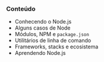 
### Conteúdo

* Conhecendo o Node.js
* Alguns casos de Node
* Módulos, NPM e `package.json`
* Utilitários de linha de comando
* Frameworks, stacks e ecosistema
* Aprendendo Node.js
